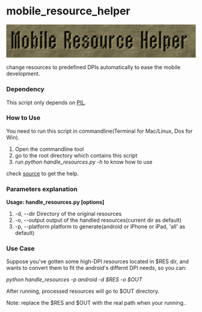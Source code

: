 mobile_resource_helper
======================


![Logo](helper_logo.png)

change resources to predefined DPIs automatically to ease the mobile development.


### Dependency

This script only depends on [PIL][PIL].


### How to Use

You need to run this script in commandline(Terminal for Mac/Linux, Dos for Win).

1. Open the commandline tool
2. go to the root directory which contains this script
3. run *python handle_resources.py -h* to know how to use

check [source][source] to get the help.

### Parameters explanation

**Usage: handle_resources.py [options]**

1. -d, --dir  Directory of the original resources
2. -o, --output output of the handled resources(current dir as default)
3. -p, --platform platform to generate(android or iPhone or iPad, 'all' as default)

### Use Case

Suppose you've gotten some high-DPI resources located in $RES dir, and wants
to convert them to fit the android's differnt DPI needs, so you can:

*python handle_resources -p android -d $RES -o $OUT*

After running, processed resources will go to $OUT directory. 

Note: replace the $RES and $OUT with the real path when your running..
 


[PIL]:http://www.pythonware.com/products/pil/
[source]:https://github.com/towerjoo/mobile_resource_helper/blob/master/handle_resources.py
